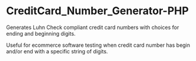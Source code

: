 CreditCard_Number_Generator-PHP
===============================

Generates Luhn Check compliant credit card numbers with choices for ending and beginning digits.

Useful for ecommerce software testing when credit card number has begin and/or end with a specific string of digits.
